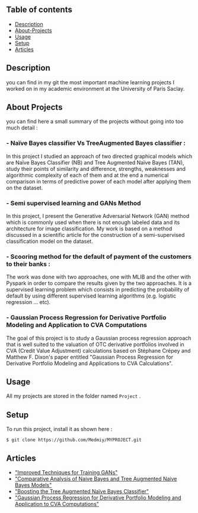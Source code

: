 ## Table of contents
* [Description](#Description)
* [About-Projects](#About-Description)
* [Usage](#Usage)
* [Setup](#Setup)
* [Articles](#Articles)

##  Description

you can find in my git the most important machine learning projects I worked on in my academic environment at the University of Paris Saclay.

## About Projects
you can find here a small summary of the projects without going into too much detail :

### - Naïve Bayes classifier Vs TreeAugmented Bayes classifier : 
In this project I studied an approach of two directed graphical models which are Naïve Bayes Classifier (NB) and Tree Augmented Naïve Bayes (TAN), study their points of similarity and difference, strengths, weaknesses and algorithmic complexity of each of them and at the end a numerical comparison in terms of predictive power of each model after applying them on the dataset.

### - Semi supervised learning and GANs Method
In this project, I present the Generative Adversarial Network (GAN) method which is commonly used when there is not enough labeled data and its architecture for image classification.
My work is based on a method discussed in a scientific article for the construction of a semi-supervised classification model on the dataset.

### - Scooring method for the default of payment of the customers to their banks :
The work was done with two approaches, one with MLIB and the other with Pyspark in order to compare the results given by the two approaches.
It is a supervised learning problem which consists in predicting the probability of default by using different supervised learning algorithms (e.g. logistic regression ... etc).

### - Gaussian Process Regression for Derivative Portfolio Modeling and Application to CVA Computations
The goal of this project is to study a Gaussian process regression approach that is well suited to the valuation of OTC derivative portfolios involved in CVA (Credit Value Adjustment) calculations based on Stéphane Crépey and Matthew F. Dixon's paper entitled "Gaussian Process Regression for Derivative Portfolio Modeling and Applications to CVA Calculations".




## Usage

All my projects are stored in the folder named `Project` .


## Setup

To run this project, install it as shown here :
```shell
$ git clone https://github.com/Medmiy/MYPROJECT.git 
```


## Articles

- ["Improved Techniques for Training GANs"](http://arxiv.org/abs/1606.03498)
- ["Comparative Analysis of Naive Bayes and Tree Augmented Naive Bayes Models"](https://scholarworks.sjsu.edu/cgi/viewcontent.cgi?referer=&httpsredir=1&article=1350&context=etd_projects)
- ["Boosting the Tree Augmented Naïve Bayes Classifier"](https://www.researchgate.net/publication/221252606_Boosting_the_Tree_Augmented_Naive_Bayes_Classifier)
- ["Gaussian Process Regression for Derivative Portfolio Modeling and Application to CVA Computations"](https://arxiv.org/abs/1901.11081)

